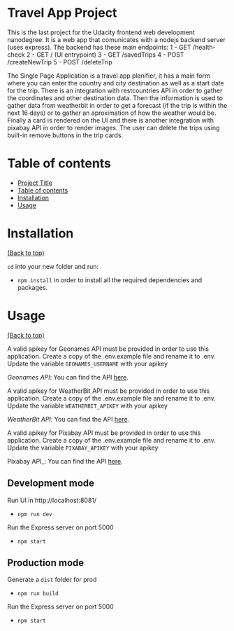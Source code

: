 <!-- Add banner here -->

# Travel App Project

This is the last project for the Udacity frontend web development nanodegree.
It is a web app that comunicates with a nodejs backend server (uses express).
The backend has these main endpoints:
1 - GET /health-check
2 - GET / (UI entrypoint)
3 - GET /savedTrips
4 - POST /createNewTrip
5 - POST /deleteTrip

The Single Page Application is a travel app planifier, it has a main form where you can enter the country and city destination as well as a start date for the trip.
There is an integration with restcountries API in order to gather the coordinates and other destination data. Then the information is used to gather data from weatherbit in order to get a forecast (if the trip is within the next 16 days) or to gather an aproximation of how the weather would be.
Finally a card is rendered on the UI and there is another integration with pixabay API in order to render images.
The user can delete the trips using built-in remove buttons in the trip cards.

# Table of contents

- [Project Title](#travel-app-project)
- [Table of contents](#table-of-contents)
- [Installation](#installation)
- [Usage](#usage)

# Installation

[(Back to top)](#table-of-contents)

`cd` into your new folder and run:

- `npm install`
  in order to install all the required dependencies and packages.

# Usage

[(Back to top)](#table-of-contents)

A valid apikey for Geonames API must be provided in order to use this application.
Create a copy of the .env.example file and rename it to .env. Update the variable `GEONAMES_USERNAME` with your apikey

_Geonames API_: You can find the API [here](http://www.geonames.org/).

A valid apikey for WeatherBit API must be provided in order to use this application.
Create a copy of the .env.example file and rename it to .env. Update the variable `WEATHERBIT_APIKEY` with your apikey

_WeatherBit API_: You can find the API [here](https://www.weatherbit.io/api).

A valid apikey for Pixabay API must be provided in order to use this application.
Create a copy of the .env.example file and rename it to .env. Update the variable `PIXABAY_APIKEY` with your apikey

Pixabay API\_: You can find the API [here](https://pixabay.com/api/docs/).

## Development mode

Run UI in http://localhost:8081/

- `npm run dev`

Run the Express server on port 5000

- `npm start`

## Production mode

Generate a `dist` folder for prod

- `npm run build`

Run the Express server on port 5000

- `npm start`

